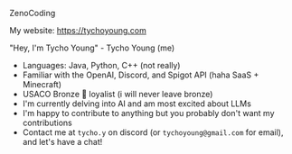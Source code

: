 ZenoCoding

My website: https://tychoyoung.com

"Hey, I'm Tycho Young" - Tycho Young (me)

- Languages: Java, Python, C++ (not really)
- Familiar with the OpenAI, Discord, and Spigot API (haha SaaS + Minecraft)
- USACO Bronze 🥉 loyalist (i will never leave bronze)
- I'm currently delving into AI and am most excited about LLMs
- I'm happy to contribute to anything but you probably don't want my contributions
- Contact me at `tycho.y` on discord (or `tychoyoung@gmail.com` for email), and let's have a chat!
